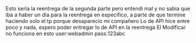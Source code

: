 Esto seria la reentrega de la segunda parte pero entendi mal y no sabia que iba a haber un dia para la reentrega en especifico, a parte de que termine haciendo solo el tp porque desaparecio mi compañero 
Lo de API hice entre poco y nada, espero poder entregar lo de API en la reentrega
El Modificar no funciona en esto
user:webadmin
pass:123abc
